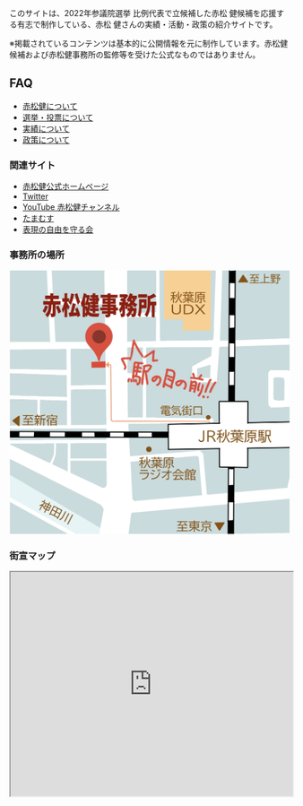このサイトは、2022年参議院選挙 比例代表で立候補した赤松 健候補を応援する有志で制作している、赤松 健さんの実績・活動・政策の紹介サイトです。

※掲載されているコンテンツは基本的に公開情報を元に制作しています。赤松健候補および赤松健事務所の監修等を受けた公式なものではありません。


## FAQ

- [赤松健について](https://akamatsug.github.io/faq/akamatsu.html)
- [選挙・投票について](https://akamatsug.github.io/faq/vote.html)
- [実績について](https://akamatsug.github.io/faq/merits.html)
- [政策について](https://akamatsug.github.io/faq/policies.html)

### 関連サイト

- [赤松健公式ホームページ](https://kenakamatsu.jp/)
- [Twitter](https://twitter.com/KenAkamatsu)
- [YouTube 赤松健チャンネル](https://www.youtube.com/channel/UC-Y8SkiaiMISZbm7ac2sXug)
- [たまむす](https://tamamusu.com/)
- [表現の自由を守る会](https://hyogen.jp/)


### 事務所の場所

<img alt="赤松健事務所の場所" src="/assets/images/map.jpg" width="500" />

### 街宣マップ

<iframe src="https://www.google.com/maps/d/u/0/embed?mid=1p2U6S6_vNQyzr0d9C8JAGYlvVgSNbFv-&ehbc=2E312F&z=7" width="100%" height="400"></iframe>
